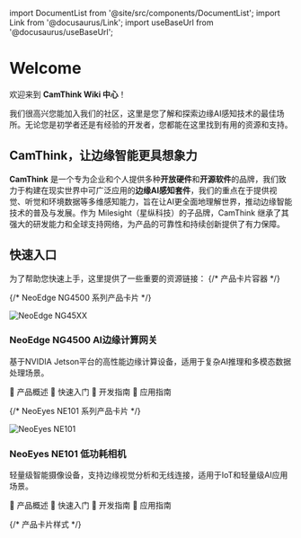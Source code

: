 import DocumentList from '@site/src/components/DocumentList';
import Link from '@docusaurus/Link';
import useBaseUrl from '@docusaurus/useBaseUrl';

# Welcome

欢迎来到 **CamThink Wiki 中心**！

我们很高兴您能加入我们的社区，这里是您了解和探索边缘AI感知技术的最佳场所。无论您是初学者还是有经验的开发者，您都能在这里找到有用的资源和支持。

## CamThink，让边缘智能更具想象力

**CamThink** 是一个专为企业和个人提供多种**开放硬件**和**开源软件**的品牌，我们致力于构建在现实世界中可广泛应用的**边缘AI感知套件**，我们的重点在于提供视觉、听觉和环境数据等多维感知能力，旨在让AI更全面地理解世界，推动边缘智能技术的普及与发展。作为 Milesight（星纵科技）的子品牌，CamThink 继承了其强大的研发能力和全球支持网络，为产品的可靠性和持续创新提供了有力保障。

## 快速入口
为了帮助您快速上手，这里提供了一些重要的资源链接：
{/* 产品卡片容器 */}
<div className="product-card-container">

  {/* NeoEdge NG4500 系列产品卡片 */}
  <div className="product-card">
    <div className="product-header">
      <img src={useBaseUrl('img/Overview/NG45xx/NG45XX.png')} alt="NeoEdge NG45XX" className="product-image"/>
      <h3 className="product-title">NeoEdge NG4500 AI边缘计算网关</h3>
    </div>
    <p className="product-description">
      基于NVIDIA Jetson平台的高性能边缘计算设备，适用于复杂AI推理和多模态数据处理场景。
    </p>
    <div className="product-links">
      <Link to={useBaseUrl('docs/NeoEdge NG4500 Series/Overview')} className="link-item">
        <span className="link-icon">📖</span>
        <span>产品概述</span>
      </Link>
      <Link to={useBaseUrl('docs/NeoEdge NG4500 Series/Quick Start')} className="link-item">
        <span className="link-icon">🚀</span>
        <span>快速入门</span>
      </Link>
      <Link to={useBaseUrl('docs/NeoEdge NG4500 Series/NG4500-CB01 Development Board/Dev Guide')} className="link-item">
        <span className="link-icon">🔧</span>
        <span>开发指南</span>
      </Link>
      <Link to={useBaseUrl('docs/NeoEdge NG4500 Series/Application Guide/Deepseek-r1')} className="link-item">
        <span className="link-icon">📱</span>
        <span>应用指南</span>
      </Link>
    </div>
  </div>

  {/* NeoEyes NE101 系列产品卡片 */}
  <div className="product-card">
    <div className="product-header">
      <img src={useBaseUrl('img/Overview/NE101/NE101.png')} alt="NeoEyes NE101" className="product-image"/>
      <h3 className="product-title">NeoEyes NE101 低功耗相机</h3>
    </div>
    <p className="product-description">
      轻量级智能摄像设备，支持边缘视觉分析和无线连接，适用于IoT和轻量级AI应用场景。
    </p>
    <div className="product-links">
      <Link to={useBaseUrl('docs/NeoEyes NE101 Series/Overview')} className="link-item">
        <span className="link-icon">📖</span>
        <span>产品概述</span>
      </Link>
      <Link to={useBaseUrl('docs/NeoEyes NE101 Series/Quick Start')} className="link-item">
        <span className="link-icon">🚀</span>
        <span>快速入门</span>
      </Link>
      <Link to={useBaseUrl('docs/NeoEyes NE101 Series/NE100-MB01 Development Board/Dev Guide')} className="link-item">
        <span className="link-icon">🔧</span>
        <span>开发指南</span>
      </Link>
      <Link to={useBaseUrl('docs/NeoEyes NE101 Series/Application Guide/low-power-image-acquisition')} className="link-item">
        <span className="link-icon">📱</span>
        <span>应用指南</span>
      </Link>
    </div>
  </div>

</div>

{/* 产品卡片样式 */}
<style>
{`
  .product-card-container {
    display: grid;
    grid-template-columns: repeat(auto-fit, minmax(300px, 1fr));
    gap: 24px;
    margin-bottom: 48px;
  }
  
  .product-card {
    border: 1px solid var(--ifm-border-color);
    border-radius: 12px;
    padding: 24px;
    box-shadow: 0 4px 16px rgba(0, 0, 0, 0.08);
    transition: transform 0.3s ease, box-shadow 0.3s ease;
  }
  
  .product-card:hover {
    transform: translateY(-4px);
    box-shadow: 0 8px 24px rgba(0, 0, 0, 0.12);
  }
  
  .product-header {
    display: flex;
    align-items: center;
    margin-bottom: 16px;
    gap: 16px;
  }
  
  .product-image {
    width: 150px;
    height: 150px;
    object-fit: contain;
    border-radius: 8px;
    padding: 8px;
  }
  
  .product-title {
    margin: 0;
    font-size: 1.5rem;
    font-weight: 600;
  }
  
  .product-description {
    margin: 0 0 16px 0;
    line-height: 1.5;
  }
  
  .product-links {
    display: flex;
    flex-direction: column;
    gap: 8px;
  }
  
  .link-item {
    display: flex;
    align-items: center;
    padding: 10px 12px;
    border-radius: 6px;
    text-decoration: none;
    transition: background-color 0.2s ease;
  }
  
  .link-item:hover {
    background-color: var(--ifm-hover-overlay);
  }
  
  .link-icon {
    margin-right: 10px;
    font-size: 18px;
  }
  
  @media (max-width: 768px) {
    .product-card-container {
      grid-template-columns: 1fr;
    }
  }
`}
</style>
